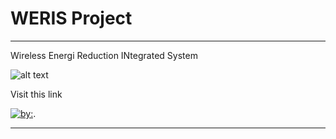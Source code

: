 # WERIS Project
 ---

Wireless Energi Reduction INtegrated System

![alt text][logo]

[logo]: https://github.com/PedroJoTe/Temp_OTA/blob/master/Primary-logo.png


Visit this link 

 [![by:](https://ci.appveyor.com/api/projects/status/a8m2b97bxsbo6jhh?svg=true)](http:www.pinrolinvic.com).

 ---
